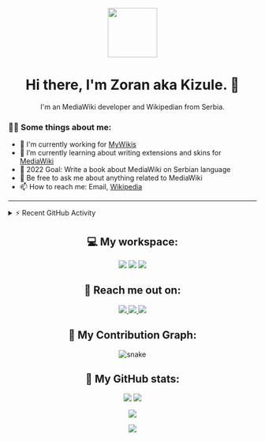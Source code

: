 <p align="center"><img src="https://media.giphy.com/media/M9gbBd9nbDrOTu1Mqx/giphy.gif" width="100"/></p>

<h1 align="center">Hi there, I'm Zoran aka Kizule. 👋</h1>

<p align="center">I'm an MediaWiki developer and Wikipedian from Serbia.</p>

### 👨‍💻 Some things about me:

* 💼 I'm currently working for [MyWikis](https://mywikis.com)
* 🌱 I’m currently learning about writing extensions and skins for [MediaWiki](https://mediawiki.org)
* 🥅 2022 Goal: Write a book about MediaWiki on Serbian language
* 💬 Be free to ask me about anything related to MediaWiki
* 📫 How to reach me: Email, [Wikipedia](https://en.wikipedia.org/wiki/User_talk:Kizule)

---
<details>
  <summary>⚡ Recent GitHub Activity</summary>

<!--RECENT_ACTIVITY:start-->
1. 🎉 Merged PR [#6](https://github.com/kizule/HideVariousTabsFromUnauthorizedUsers/pull/6) in [kizule/HideVariousTabsFromUnauthorizedUsers](https://github.com/kizule/HideVariousTabsFromUnauthorizedUsers)
2. 🎉 Merged PR [#5](https://github.com/kizule/HideVariousTabsFromUnauthorizedUsers/pull/5) in [kizule/HideVariousTabsFromUnauthorizedUsers](https://github.com/kizule/HideVariousTabsFromUnauthorizedUsers)
3. 🎉 Merged PR [#4](https://github.com/kizule/HideVariousTabsFromUnauthorizedUsers/pull/4) in [kizule/HideVariousTabsFromUnauthorizedUsers](https://github.com/kizule/HideVariousTabsFromUnauthorizedUsers)
4. 🎉 Merged PR [#3](https://github.com/kizule/HideVariousTabsFromUnauthorizedUsers/pull/3) in [kizule/HideVariousTabsFromUnauthorizedUsers](https://github.com/kizule/HideVariousTabsFromUnauthorizedUsers)
5. 🎉 Merged PR [#2](https://github.com/kizule/HideVariousTabsFromUnauthorizedUsers/pull/2) in [kizule/HideVariousTabsFromUnauthorizedUsers](https://github.com/kizule/HideVariousTabsFromUnauthorizedUsers)
<!--RECENT_ACTIVITY:end-->
<!--RECENT_ACTIVITY:last_update-->
Last Updated: Wednesday, August 10th, 2022, 1:45:05 AM
<!--RECENT_ACTIVITY:last_update_end-->

</details>

<h2 align="center">💻 My workspace:</h2>

<p align="center">
  <img src="https://img.shields.io/badge/windows-%230078D6.svg?&style=for-the-badge&logo=windows&logoColor=white" />
  <img src="https://img.shields.io/badge/amd-ryzen%20%205%203500u-%230071C5.svg?&style=for-the-badge&logo=amd&logoColor=white" />
  <img src="https://img.shields.io/badge/RAM-8GB-%230071C5.svg?&style=for-the-badge&logoColor=white" />
</p>

<h2 align="center">📲 Reach me out on:</h2>

<p align="center">
  <a href="mailto:zorandori4444@gmail.com">
      <img src="https://img.shields.io/badge/Gmail-D14836?style=for-the-badge&logo=gmail&logoColor=white" />
  </a>
  <a href="https://www.linkedin.com/in/zoran-dori-85707a216/">
    <img src="https://img.shields.io/badge/linkedin-%230077B5.svg?&style=for-the-badge&logo=linkedin&logoColor=white" />
  </a>
  <a href="https://instagram.com/iamkizule">
    <img src="https://img.shields.io/badge/instagram-%23E4405F.svg?&style=for-the-badge&logo=instagram&logoColor=white" />        
  </a>
</p>

<h2 align="center">🐍 My Contribution Graph:</h2>

<p align="center">
  <img src="https://raw.githubusercontent.com/kizule/kizule/output/github-contribution-grid-snake.svg" alt="snake">
</p>

<h2 align="center"> 🐾 My GitHub stats:</h2>

<p align="center">
  <img src="https://github-readme-stats.vercel.app/api?username=kizule&show_icons=true&theme=radical&line_height=27">
  <img src="https://github-readme-stats.vercel.app/api/top-langs/?username=kizule&theme=radical">
</p>

<p align="center">
 <img src="https://github-readme-streak-stats.herokuapp.com/?user=kizule&show_icons=true&locale=en&layout=compact&theme=radical&line_height=0" />
</p> 

<p align="center">
 <img src="https://activity-graph.herokuapp.com/graph?username=kizule&theme=redical">
</p>
